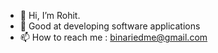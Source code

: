 - 👋 Hi, I’m Rohit.
- 👀 Good at developing software applications
- 📫 How to reach me : binariedme@gmail.com

<!---
binariedMe/binariedMe is a ✨ special ✨ repository because its `README.md` (this file) appears on your GitHub profile.
You can click the Preview link to take a look at your changes.
--->


